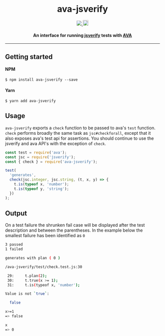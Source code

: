 <h1 align="center">ava-jsverify</h1>

<p align="center">
  <a title='License' href="https://raw.githubusercontent.com/imranolas/ava-jsverify/master/LICENSE">
    <img src='https://img.shields.io/badge/license-MIT-blue.svg' />
  </a>
  <a href="https://badge.fury.io/js/ava-jsverify">
    <img src="https://badge.fury.io/js/ava-jsverify.svg" alt="npm version" height="18">
  </a>
</p>

<h4 align="center">
  An interface for running
  <a href="https://github.com/jsverify/jsverify">jsverify</a> tests with  <a href="https://github.com/avajs/ava">AVA</a>
</h4>

***

## Getting started
#### NPM
`$ npm install ava-jsverify --save`
#### Yarn
`$ yarn add ava-jsverify`

## Usage

`ava-jsverify` exports a `check` function to be passed to ava's `test` function. `check` performs broadly the same task as `jsc#checkforall`, except that it also exposes ava's test api for assertions. You should continue to use the jsverify and ava API's with the exception of `check`.

```js
const test = require('ava');
const jsc = require('jsverify');
const { check } = require('ava-jsverify');

test(
  'generates',
  check(jsc.integer, jsc.string, (t, x, y) => {
    t.is(typeof x, 'number');
    t.is(typeof y, 'string');
  })
);
```

## Output

On a test failure the shrunken fail case will be displayed after the test description and between the parentheses. In the example below the smallest failure has been identified as `0`
```sh
3 passed
1 failed

generates with plan ( 0 )

/ava-jsverify/test/check.test.js:30

 29:     t.plan(2);
 30:     t.true(x >= 1);
 31:     t.is(typeof x, 'number');

Value is not `true`:

  false

x>=1
=> false

x
=> 0
```
